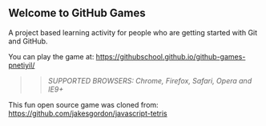 ## Welcome to GitHub Games

A project based learning activity for people who are getting started with Git and GitHub.

You can play the game at: https://githubschool.github.io/github-games-pnetiyil/

>> _*SUPPORTED BROWSERS*: Chrome, Firefox, Safari, Opera and IE9+_

This fun open source game was cloned from: https://github.com/jakesgordon/javascript-tetris
